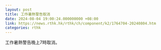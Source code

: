 ```yaml
---
layout: post
title: 工作暑熱警告取消
date: 2024-08-04 19:00:24.000000000 +08:00
link: https://news.rthk.hk/rthk/ch/component/k2/1764704-20240804.htm
categories: rthk
---
```


工作暑熱警告晚上7時取消。
